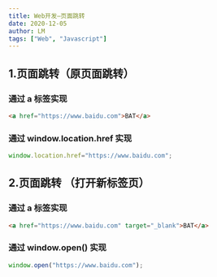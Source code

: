 ```yaml
---
title: Web开发—页面跳转
date: 2020-12-05
author: LM
tags: ["Web", "Javascript"]
---
```


## 1.页面跳转（原页面跳转）

### 通过 a 标签实现

```html
<a href="https://www.baidu.com">BAT</a>
```

### 通过 window.location.href 实现

```javascript
window.location.href="https://www.baidu.com";
```

## 2.页面跳转 （打开新标签页）

### 通过 a 标签实现

```html
<a href="https://www.baidu.com" target="_blank">BAT</a>
```

### 通过 window.open() 实现

```javascript
window.open("https://www.baidu.com");
```